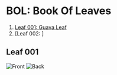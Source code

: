 # BOL: Book Of Leaves

1. [Leaf 001: Guava Leaf](#leaf-001)
2. [Leaf 002: ]

## Leaf 001
![Front](images/l1_guava_1.jpg=200x100) ![Back](images/l1_guava_2.jpg=200x100)


